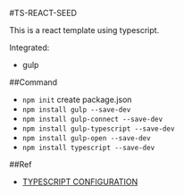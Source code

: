 #TS-REACT-SEED

This is a react template using typescript.

Integrated:
+ gulp

##Command

+ `npm init`  create package.json
+ `npm install gulp --save-dev`
+ `npm install gulp-connect --save-dev`
+ `npm install gulp-typescript --save-dev`
+ `npm install gulp-open --save-dev`
+ `npm install typescript --save-dev`

##Ref

+ [TYPESCRIPT CONFIGURATION](https://angular.io/docs/ts/latest/guide/typescript-configuration.html)